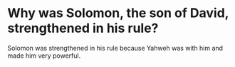 # Why was Solomon, the son of David, strengthened in his rule?

Solomon was strengthened in his rule because Yahweh was with him and made him very powerful.
